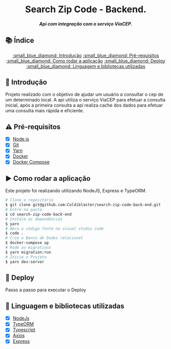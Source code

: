 <h1 align="center">
    Search Zip Code - Backend.
    <h5 align="center">
      Api com integração com o serviço ViaCEP.
    </h5>
</h1>


## 📚 Índice

<p align="center">
  <a href="#thought_balloon-introdução">:small_blue_diamond: Introdução</a>
  <a href="#warning-pré-requisitos">:small_blue_diamond: Pré-requisitos</a>
  <a href="#arrow_forward-como-rodar-a-aplicação">:small_blue_diamond: Como rodar a aplicação</a>
  <a href="#rocket-deploy">:small_blue_diamond: Deploy</a>
  <a href="#open_file_folder-linguagem-e-bibliotecas-utilizadas">:small_blue_diamond: Linguagem e bibliotecas utilizadas</a>
</p>


## :thought_balloon: Introdução

Projeto realizado com o objetivo de ajudar um usuário a consultar o cep de um determinado local.
A api utiliza o serviço ViaCEP para efetuar a consulta inicial, após a primeira consulta a api realiza cache dos dados para efetuar uma consulta mais rápida e eficiente.


## :warning: Pré-requisitos

- [x] [Node.js](https://nodejs.org/en/download)
- [x] [Git](https://git-scm.com)
- [x] [Yarn](https://yarnpkg.com/)
- [x] [Docker](https://www.docker.com/)
- [x] [Docker Compose](https://docs.docker.com/compose/)

## :arrow_forward: Como rodar a aplicação

Este projeto foi realizando utilizando NodeJS, Express e TypeORM.

```bash
# Clone o repositório
$ git clone git@github.com:Coldiblaster/search-zip-code-back-end.git
# Entre na pasta
$ cd search-zip-code-back-end
# Instale as dependências
$ yarn
# Abra o código fonte no visual studio code
$ code .
# Crie o Banco de Dados relacional
$ docker-compose up
# Rode as migrations
$ yarn migration:run
# Inicie o Projeto
$ yarn dev:server
```

## :rocket: Deploy

Passo a passo para executar o Deploy

## :open_file_folder: Linguagem e bibliotecas utilizadas

- [x] [NodeJs](https://nodejs.org/en/)
- [x] [TypeORM](https://typeorm.io/#/)
- [x] [Typescript](https://www.typescriptlang.org/)
- [x] [Axios](https://axios-http.com/)
- [x] [Express](https://expressjs.com/pt-br/)
